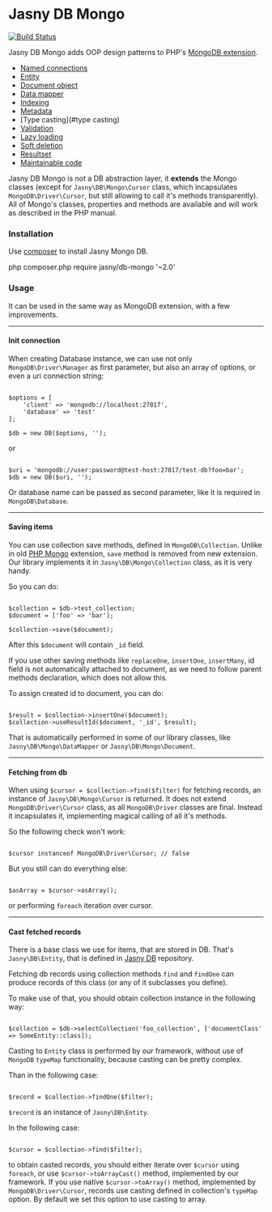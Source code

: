 Jasny DB Mongo
===

[![Build Status](https://secure.travis-ci.org/jasny/db-mongo.png?branch=master)](http://travis-ci.org/jasny/db-mongo)

Jasny DB Mongo adds OOP design patterns to PHP's [MongoDB extension](https://php.net/manual/en/set.mongodb.php).

* [Named connections](#named-connections)
* [Entity](#entity)
* [Document object](#document-object)
* [Data mapper](#data-mapper)
* [Indexing](#indexing)
* [Metadata](#metadata)
* [Type casting](#type casting)
* [Validation](#validation)
* [Lazy loading](#lazy-loading)
* [Soft deletion](#soft-deletion)
* [Resultset](#resultset)
* [Maintainable code](#maintainable-code)

Jasny DB Mongo is not a DB abstraction layer, it **extends** the Mongo classes (except for `Jasny\DB\Mongo\Cursor` class, which incapsulates `MongoDB\Driver\Cursor`, but still allowing to call it's methods transparently). All of Mongo's classes, properties and
methods are available and will work as described in the PHP manual.

### Installation

Use [composer](https://getcomposer.org/) to install Jasny Mongo DB.

php composer.php require jasny/db-mongo '~2.0'

### Usage

It can be used in the same way as MongoDB extension, with a few improvements.

---

#### Init connection

When creating Database instance, we can use not only `MongoDB\Driver\Manager` as first parameter, but also an array of options, or even a uri connection string:

```

$options = [
    'client' => 'mongodb://localhost:27017',
    'database' => 'test'
];

$db = new DB($options, '');

```

or

```

$uri = 'mongodb://user:password@test-host:27017/test-db?foo=bar';
$db = new DB($uri, '');

```

Or database name can be passed as second parameter, like it is required in `MongoDB\Database`.

---

#### Saving items

You can use collection save methods, defined in `MongoDB\Collection`. Unlike in old [PHP Mongo](https://php.net/manual/en/book.mongo.php) extension, `save` method is removed from new extension. Our library implements it in `Jasny\DB\Mongo\Collection` class, as it is very handy.

So you can do:

```

$collection = $db->test_collection;
$document = ['foo' => 'bar'];

$collection->save($document);

```

After this `$document` will contain `_id` field.

If you use other saving methods like `replaceOne`, `insertOne`, `insertMany`, id field is not automatically attached to document, as we need to follow parent methods declaration, which does not allow this.

To assign created id to document, you can do:

```

$result = $collection->insertOne($document);
$collection->useResultId($document, '_id', $result);

```

That is automatically performed in some of our library classes, like `Jasny\DB\Mongo\DataMapper` or `Jasny\DB\Mongo\Document`.

---

#### Fetching from db

When using `$cursor = $collection->find($filter)` for fetching records, an instance of `Jasny\DB\Mongo\Cursor` is returned. It does not extend `MongoDB\Driver\Cursor` class, as all `MongoDB\Driver` classes are final. Instead it incapsulates it, implementing magical calling of all it's methods.

So the following check won't work:

```

$cursor instanceof MongoDB\Driver\Cursor; // false

```

But you still can do everything else:

````

$asArray = $cursor->asArray();

````

or performing `foreach` iteration over cursor.

---

#### Cast fetched records

There is a base class we use for items, that are stored in DB. That's `Jasny\DB\Entity`, that is defined in [Jasny DB](https://github.com/jasny/db) repository.

Fetching db records using collection methods `find` and `findOne` can produce records of this class (or any of it subclasses you define).

To make use of that, you should obtain collection instance in the following way:

```

$collection = $db->selectCollection('foo_collection', ['documentClass' => SomeEntity::class]);

```

Casting to `Entity` class is performed by our framework, without use of `MongoDB` `typeMap` functionality, because casting can be pretty complex.

Than in the following case:

```

$record = $collection->findOne($filter);

```

`$record` is an instance of `Jasny\DB\Entity`.

In the following case:

```

$cursor = $collection->find($filter);

```

to obtain casted records, you should either iterate over `$cursor` using `foreach`, or use `$cursor->toArrayCast()` method, implemented by our framework. If you use native `$cursor->toArray()` method, implemented by `MongoDB\Driver\Cursor`, records use casting defined in collection's `typeMap` option. By default we set this option to use casting to array.
